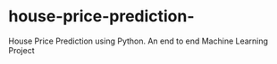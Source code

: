 # house-price-prediction-
House Price Prediction using Python. An end to end Machine Learning Project
